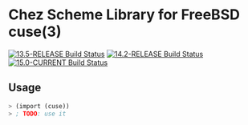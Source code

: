 Chez Scheme Library for FreeBSD cuse(3)
=======================================

[![13.5-RELEASE Build Status](https://api.cirrus-ci.com/github/ryan-moeller/chez-cuse.svg?branch=main&task=releases/amd64/13.5-RELEASE)](https://cirrus-ci.com/github/ryan-moeller/chez-cuse)
[![14.2-RELEASE Build Status](https://api.cirrus-ci.com/github/ryan-moeller/chez-cuse.svg?branch=main&task=releases/amd64/14.2-RELEASE)](https://cirrus-ci.com/github/ryan-moeller/chez-cuse)
[![15.0-CURRENT Build Status](https://api.cirrus-ci.com/github/ryan-moeller/chez-cuse.svg?branch=main&task=snapshots/amd64/15.0-CURRENT)](https://cirrus-ci.com/github/ryan-moeller/chez-cuse)

Usage
-----

```scheme
> (import (cuse))
> ; TODO: use it
```
